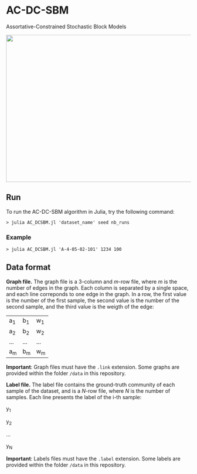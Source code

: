 # AC-DC-SBM
Assortative-Constrained Stochastic Block Models

<p align="center">
<img src="https://user-images.githubusercontent.com/4787247/116159611-92185f80-a6be-11eb-89ba-3cf9d60751af.png" width="800" height="400">
</p>

## Run

To run the AC-DC-SBM algorithm in Julia, try the following command:

`> julia AC_DCSBM.jl 'dataset_name' seed nb_runs`

### Example

`> julia AC_DCSBM.jl 'A-4-05-02-101' 1234 100`

## Data format

**Graph file.** The graph file is a 3-column and *m*-row file, where *m* is the number of edges in the graph. Each column is separated by a single space, and each line correponds to one edge in the graph. In a row, the first value is the number of the first sample, the second value is the number of the second sample, and the third value is the weigth of the edge:

|     |     |     |
|-----|-----|-----|
| a<sub>1</sub> | b<sub>1</sub> | w<sub>1</sub> |
| a<sub>2</sub> | b<sub>2</sub> | w<sub>2</sub> |
| ... | ... | ... |
| a<sub>m</sub> | b<sub>m</sub> | w<sub>m</sub> |

**Important**: Graph files must have the `.link` extension. Some graphs are provided within the folder `/data` in this repository.

**Label file.** The label file contains the ground-truth community of each sample of the dataset, and is a *N*-row file, where *N* is the number of samples. Each line presents the label of the i-th sample:

y<sub>1</sub>

y<sub>2</sub>

...

y<sub>N</sub>

**Important**: Labels files must have the `.label` extension. Some labels are provided within the folder `/data` in this repository.
